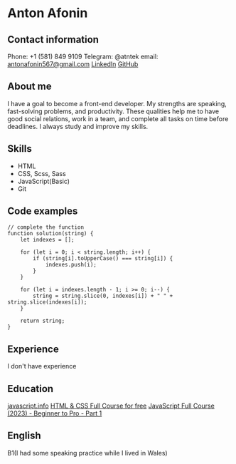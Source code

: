 
# Anton Afonin

## Contact information
Phone: +1 (581) 849 9109 
Telegram: @atntek
email: antonafonin567@gmail.com
[LinkedIn](https://www.linkedin.com/in/anton-afonin-8628a0270/)
[GitHub](https://github.com/litvinovanton7)

## About me
 
I have a goal to become a front-end developer. My strengths are speaking, fast-solving problems, and productivity. These qualities help me to have good social relations, work in a team, and complete all tasks on time before deadlines. I always study and improve my skills.

 ## Skills
 - HTML
 - CSS, Scss, Sass
 - JavaScript(Basic)
 - Git

## Code examples
```
// complete the function
function solution(string) {
    let indexes = [];

    for (let i = 0; i < string.length; i++) {
        if (string[i].toUpperCase() === string[i]) {
            indexes.push(i);
        }
    }

    for (let i = indexes.length - 1; i >= 0; i--) {
        string = string.slice(0, indexes[i]) + " " + string.slice(indexes[i]);
    }

    return string;
}
```
##  Experience
I don't have  experience

## Education
[javascript.info](https://javascript.info/)
[HTML & CSS Full Course for free](https://www.youtube.com/watch?v=HGTJBPNC-Gw&pp=ygUaaHRtbCBhbmQgY3NzIGZvciBiZWdpbm5lcnM%3D "HTML & CSS Full Course for free 🌎 (2023)")
[JavaScript Full Course (2023) - Beginner to Pro - Part 1](https://www.youtube.com/watch?v=SBmSRK3feww&pp=ygUYamF2YXNjcmlwdCBmb3IgYmVnaW5uZXJz "JavaScript Full Course (2023) - Beginner to Pro - Part 1")

## English
B1(I had some speaking practice while I lived in Wales)
